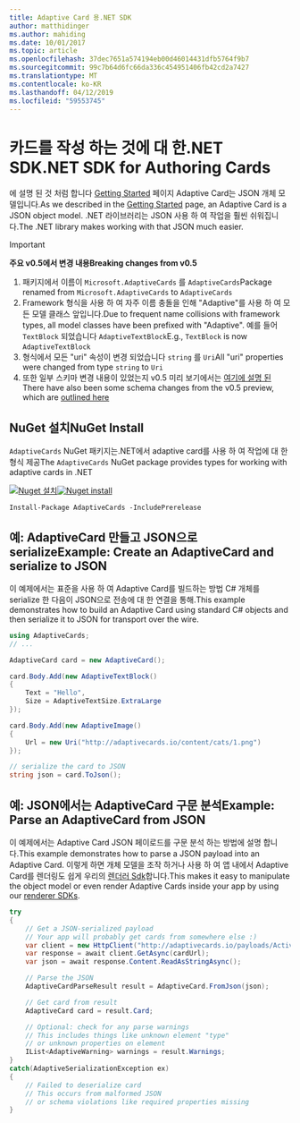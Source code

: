 ```yaml
---
title: Adaptive Card 용.NET SDK
author: matthidinger
ms.author: mahiding
ms.date: 10/01/2017
ms.topic: article
ms.openlocfilehash: 37dec7651a574194eb00d46014431dfb5764f9b7
ms.sourcegitcommit: 99c7b64d6fc66da336c454951406fb42cd2a7427
ms.translationtype: MT
ms.contentlocale: ko-KR
ms.lasthandoff: 04/12/2019
ms.locfileid: "59553745"
---
```

# <a name="net-sdk-for-authoring-cards"></a><span data-ttu-id="1073e-102">카드를 작성 하는 것에 대 한.NET SDK</span><span class="sxs-lookup"><span data-stu-id="1073e-102">.NET SDK for Authoring Cards</span></span>

<span data-ttu-id="1073e-103">에 설명 된 것 처럼 합니다 [Getting Started](../../authoring-cards/getting-started.md) 페이지 Adaptive Card는 JSON 개체 모델입니다.</span><span class="sxs-lookup"><span data-stu-id="1073e-103">As we described in the [Getting Started](../../authoring-cards/getting-started.md) page, an Adaptive Card is a JSON object model.</span></span> <span data-ttu-id="1073e-104">.NET 라이브러리는 JSON 사용 하 여 작업을 훨씬 쉬워집니다.</span><span class="sxs-lookup"><span data-stu-id="1073e-104">The .NET library makes working with that JSON much easier.</span></span>

> [!IMPORTANT]
> <span data-ttu-id="1073e-105">**주요 v0.5에서 변경 내용**</span><span class="sxs-lookup"><span data-stu-id="1073e-105">**Breaking changes from v0.5**</span></span>
> 
> 1. <span data-ttu-id="1073e-106">패키지에서 이름이 `Microsoft.AdaptiveCards` 를 `AdaptiveCards`</span><span class="sxs-lookup"><span data-stu-id="1073e-106">Package renamed from `Microsoft.AdaptiveCards` to `AdaptiveCards`</span></span>
> 1. <span data-ttu-id="1073e-107">Framework 형식을 사용 하 여 자주 이름 충돌을 인해 "Adaptive"를 사용 하 여 모든 모델 클래스 앞입니다.</span><span class="sxs-lookup"><span data-stu-id="1073e-107">Due to frequent name collisions with framework types, all model classes have been prefixed with "Adaptive".</span></span> <span data-ttu-id="1073e-108">예를 들어 `TextBlock` 되었습니다 `AdaptiveTextBlock`</span><span class="sxs-lookup"><span data-stu-id="1073e-108">E.g., `TextBlock` is now `AdaptiveTextBlock`</span></span>
> 1. <span data-ttu-id="1073e-109">형식에서 모든 "uri" 속성이 변경 되었습니다 `string` 를 `Uri`</span><span class="sxs-lookup"><span data-stu-id="1073e-109">All "uri" properties were changed from type `string` to `Uri`</span></span>
> 1. <span data-ttu-id="1073e-110">또한 일부 스키마 변경 내용이 있었는지 v0.5 미리 보기에서는 [여기에 설명 된](https://github.com/Microsoft/AdaptiveCards/pull/633)</span><span class="sxs-lookup"><span data-stu-id="1073e-110">There have also been some schema changes from the v0.5 preview, which are [outlined here](https://github.com/Microsoft/AdaptiveCards/pull/633)</span></span>


## <a name="nuget-install"></a><span data-ttu-id="1073e-111">NuGet 설치</span><span class="sxs-lookup"><span data-stu-id="1073e-111">NuGet Install</span></span>
<span data-ttu-id="1073e-112">`AdaptiveCards` NuGet 패키지는.NET에서 adaptive card를 사용 하 여 작업에 대 한 형식 제공</span><span class="sxs-lookup"><span data-stu-id="1073e-112">The `AdaptiveCards` NuGet package provides types for working with adaptive cards in .NET</span></span>

<span data-ttu-id="1073e-113">[![Nuget 설치](https://img.shields.io/nuget/vpre/AdaptiveCards.svg)](https://www.nuget.org/packages/AdaptiveCards)</span><span class="sxs-lookup"><span data-stu-id="1073e-113">[![Nuget install](https://img.shields.io/nuget/vpre/AdaptiveCards.svg)](https://www.nuget.org/packages/AdaptiveCards)</span></span>

```console
Install-Package AdaptiveCards -IncludePrerelease
```

## <a name="example-create-an-adaptivecard-and-serialize-to-json"></a><span data-ttu-id="1073e-114">예: AdaptiveCard 만들고 JSON으로 serialize</span><span class="sxs-lookup"><span data-stu-id="1073e-114">Example: Create an AdaptiveCard and serialize to JSON</span></span>

<span data-ttu-id="1073e-115">이 예제에서는 표준을 사용 하 여 Adaptive Card를 빌드하는 방법 C# 개체를 serialize 한 다음이 JSON으로 전송에 대 한 연결을 통해.</span><span class="sxs-lookup"><span data-stu-id="1073e-115">This example demonstrates how to build an Adaptive Card using standard C# objects and then serialize it to JSON for transport over the wire.</span></span>

```csharp
using AdaptiveCards;
// ...

AdaptiveCard card = new AdaptiveCard();

card.Body.Add(new AdaptiveTextBlock() 
{
    Text = "Hello",
    Size = AdaptiveTextSize.ExtraLarge
});

card.Body.Add(new AdaptiveImage() 
{
    Url = new Uri("http://adaptivecards.io/content/cats/1.png")
});

// serialize the card to JSON
string json = card.ToJson();
```

## <a name="example-parse-an-adaptivecard-from-json"></a><span data-ttu-id="1073e-116">예: JSON에서는 AdaptiveCard 구문 분석</span><span class="sxs-lookup"><span data-stu-id="1073e-116">Example: Parse an AdaptiveCard from JSON</span></span>

<span data-ttu-id="1073e-117">이 예제에서는 Adaptive Card JSON 페이로드를 구문 분석 하는 방법에 설명 합니다.</span><span class="sxs-lookup"><span data-stu-id="1073e-117">This example demonstrates how to parse a JSON payload into an Adaptive Card.</span></span> <span data-ttu-id="1073e-118">이렇게 하면 개체 모델을 조작 하거나 사용 하 여 앱 내에서 Adaptive Card를 렌더링도 쉽게 우리의 [렌더러 Sdk](../../rendering-cards/getting-started.md)합니다.</span><span class="sxs-lookup"><span data-stu-id="1073e-118">This makes it easy to manipulate the object model or even render Adaptive Cards inside your app by using our [renderer SDKs](../../rendering-cards/getting-started.md).</span></span>

```csharp
try
{
    // Get a JSON-serialized payload
    // Your app will probably get cards from somewhere else :)
    var client = new HttpClient("http://adaptivecards.io/payloads/ActivityUpdate.json");
    var response = await client.GetAsync(cardUrl);
    var json = await response.Content.ReadAsStringAsync();

    // Parse the JSON 
    AdaptiveCardParseResult result = AdaptiveCard.FromJson(json);

    // Get card from result
    AdaptiveCard card = result.Card;

    // Optional: check for any parse warnings
    // This includes things like unknown element "type"
    // or unknown properties on element
    IList<AdaptiveWarning> warnings = result.Warnings;
}
catch(AdaptiveSerializationException ex)
{
    // Failed to deserialize card 
    // This occurs from malformed JSON
    // or schema violations like required properties missing 
}
```
